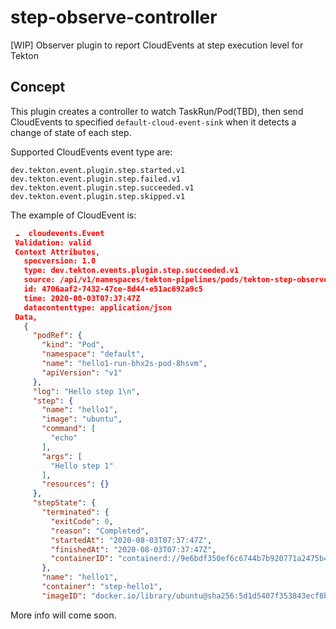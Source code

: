 # step-observe-controller  
[WIP] Observer plugin to report CloudEvents at step execution level for Tekton  

## Concept  

This plugin creates a controller to watch TaskRun/Pod(TBD), then send CloudEvents to specified `default-cloud-event-sink` when it detects a change of state of each step.  

Supported CloudEvents event type are:
```
dev.tekton.event.plugin.step.started.v1  
dev.tekton.event.plugin.step.failed.v1
dev.tekton.event.plugin.step.succeeded.v1
dev.tekton.event.plugin.step.skipped.v1
```

The example of CloudEvent is:
```json
 ☁️  cloudevents.Event
 Validation: valid
 Context Attributes,
   specversion: 1.0
   type: dev.tekton.events.plugin.step.succeeded.v1
   source: /api/v1/namespaces/tekton-pipelines/pods/tekton-step-observer
   id: 4706aaf2-7432-47ce-8d44-e51ac692a9c5
   time: 2020-08-03T07:37:47Z
   datacontenttype: application/json
 Data,
   {
     "podRef": {
       "kind": "Pod",
       "namespace": "default",
       "name": "hello1-run-bhx2s-pod-8hsvm",
       "apiVersion": "v1"
     },
     "log": "Hello step 1\n",
     "step": {
       "name": "hello1",
       "image": "ubuntu",
       "command": [
         "echo"
       ],
       "args": [
         "Hello step 1"
       ],
       "resources": {}
     },
     "stepState": {
       "terminated": {
         "exitCode": 0,
         "reason": "Completed",
         "startedAt": "2020-08-03T07:37:47Z",
         "finishedAt": "2020-08-03T07:37:47Z",
         "containerID": "containerd://9e6bdf350ef6c6744b7b920771a2475b4a595210dc0c6b6f5f0e50bb57413308"
       },
       "name": "hello1",
       "container": "step-hello1",
       "imageID": "docker.io/library/ubuntu@sha256:5d1d5407f353843ecf8b16524bc5565aa332e9e6a1297c73a92d3e754b8a636d"
```

More info will come soon.  

